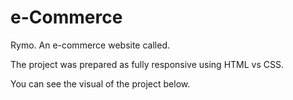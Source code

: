 # e-Commerce

Rymo. An e-commerce website called.

The project was prepared as fully responsive using HTML vs CSS.

You can see the visual of the project below.
